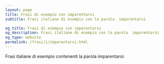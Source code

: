 ```yaml
---
layout: page
title: Frasi di esempio con imparentarsi 
subtitle: Frasi italiane di esempio con la parola  imparentarsi

og_title: Frasi di esempio con imparentarsi 
og_description: Frasi italiane di esempio con la parola  imparentarsi
og_type: website
permalink: /frasi/i/imparentarsi.html
---
```


Frasi italiane di esempio contenenti la parola imparentarsi:


